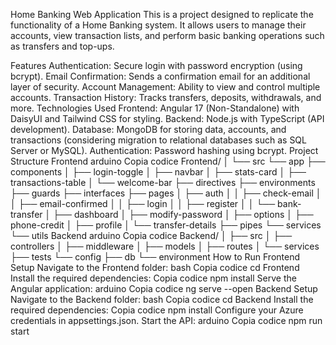 Home Banking Web Application
This is a project designed to replicate the functionality of a Home Banking system. It allows users to manage their accounts, view transaction lists, and perform basic banking operations such as transfers and top-ups.

Features
Authentication: Secure login with password encryption (using bcrypt).
Email Confirmation: Sends a confirmation email for an additional layer of security.
Account Management: Ability to view and control multiple accounts.
Transaction History: Tracks transfers, deposits, withdrawals, and more.
Technologies Used
Frontend: Angular 17 (Non-Standalone) with DaisyUI and Tailwind CSS for styling.
Backend: Node.js with TypeScript (API development).
Database: MongoDB for storing data, accounts, and transactions (considering migration to relational databases such as SQL Server or MySQL).
Authentication: Password hashing using bcrypt.
Project Structure
Frontend
arduino
Copia codice
Frontend/
│
└── src
    └── app
        ├── components
        │   ├── login-toggle
        │   ├── navbar
        │   ├── stats-card
        │   ├── transactions-table
        │   └── welcome-bar
        ├── directives
        ├── environments
        ├── guards
        ├── interfaces
        ├── pages
        │   ├── auth
        │   │   ├── check-email
        │   │   ├── email-confirmed
        │   │   ├── login
        │   │   ├── register
        │   │   └── bank-transfer
        │   ├── dashboard
        │   ├── modify-password
        │   ├── options
        │   ├── phone-credit
        │   ├── profile
        │   └── transfer-details
        ├── pipes
        └── services
        └── utils
Backend
arduino
Copia codice
Backend/
│
├── src
│   ├── controllers
│   ├── middleware
│   ├── models
│   ├── routes
│   └── services
├── tests
└── config
    ├── db
    └── environment
How to Run
Frontend Setup
Navigate to the Frontend folder:
bash
Copia codice
cd Frontend
Install the required dependencies:
Copia codice
npm install
Serve the Angular application:
arduino
Copia codice
ng serve --open
Backend Setup
Navigate to the Backend folder:
bash
Copia codice
cd Backend
Install the required dependencies:
Copia codice
npm install
Configure your Azure credentials in appsettings.json.
Start the API:
arduino
Copia codice
npm run start
